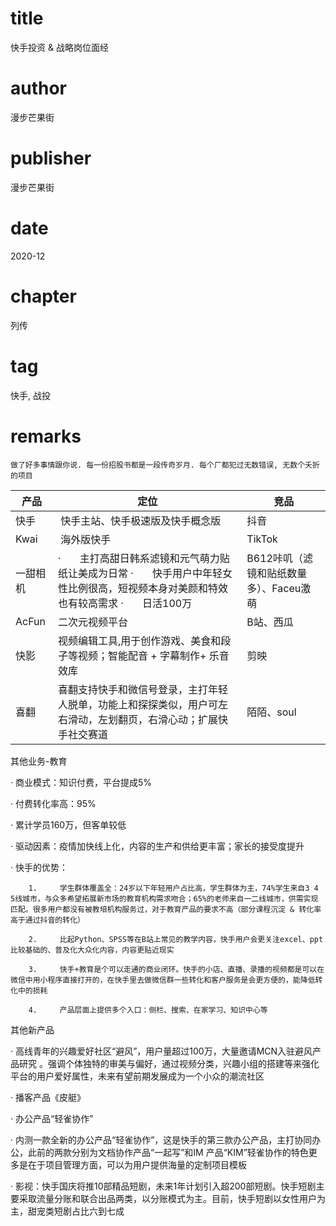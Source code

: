 # title
快手投资 & 战略岗位面经

# author
漫步芒果街

# publisher
漫步芒果街

# date
2020-12

# chapter
列传

# tag
快手, 战投

# remarks
`做了好多事情跟你说. 每一份招股书都是一段传奇岁月. 每个厂都犯过无数错误, 无数个夭折的项目`

|  产品   |                                           定位                                            |            竞品            |
|-------|-----------------------------------------------------------------------------------------|--------------------------|
|  快手   |                                     快手主站、快手极速版及快手概念版                                    |            抖音            |
| Kwai  |                                          海外版快手                                          |          TikTok          |
| 一甜相机  | ·       主打高甜日韩系滤镜和元气萌力贴纸让美成为日常  ·       快手用户中年轻女性比例很高，短视频本身对美颜和特效也有较高需求  ·       日活100万 | B612咔叽（滤镜和贴纸数量多）、Faceu激萌 |
| AcFun |                                         二次元视频平台                                         |          B站、西瓜           |
|  快影   |                        视频编辑工具,用于创作游戏、美食和段子等视频；智能配音 + 字幕制作+ 乐音效库                         |            剪映            |
|  喜翻   |                喜翻支持快手和微信号登录，主打年轻人脱单，功能上和探探类似，用户可左右滑动，左划翻页，右滑心动；扩展快手社交赛道                 |         陌陌、soul          |

其他业务-教育

·      商业模式：知识付费，平台提成5%

·      付费转化率高：95%  

·      累计学员160万，但客单较低

·      驱动因素：疫情加快线上化，内容的生产和供给更丰富；家长的接受度提升

·      快手的优势：

        1.     学生群体覆盖全：24岁以下年轻用户占比高，学生群体为主，74%学生来自3 4 5线城市，与众多希望拓展新市场的教育机构需求吻合；65%的老师来自一二线城市，供需实现匹配。很多用户都没有被教培机构服务过，对于教育产品的要求不高（部分课程沉淀 & 转化率高于通过抖音的转化）

        2.     比起Python、SPSS等在B站上常见的教学内容，快手用户会更关注excel、ppt比较基础的、普及化大众化内容，内容更贴近现实

        3.     快手+教育是个可以走通的商业闭环。快手的小店、直播、录播的视频都是可以在微信中用小程序直接打开的，在快手里去做微信群一些转化和客户服务是会更方便的，能降低转化中的损耗

        4.     产品层面上提供多个入口：侧栏、搜索、在家学习、知识中心等



其他新产品

·      高线青年的兴趣爱好社区“避风”，用户量超过100万，大量邀请MCN入驻避风产品研究 。强调个体独特的审美与偏好，通过视频分类，兴趣小组的搭建等来强化平台的用户爱好属性，未来有望前期发展成为一个小众的潮流社区

·      播客产品《皮艇》

·      办公产品“轻雀协作”

·      内测一款全新的办公产品“轻雀协作”，这是快手的第三款办公产品，主打协同办公，此前的两款分别为文档协作产品“一起写”和IM 产品“KIM”轻雀协作的特色更多是在于项目管理方面，可以为用户提供海量的定制项目模板

·      影视：快手国庆将推10部精品短剧，未来1年计划引入超200部短剧。快手短剧主要采取流量分账和联合出品两类，以分账模式为主。目前，快手短剧以女性用户为主，甜宠类短剧占比六到七成